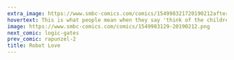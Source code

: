 ```yaml
---
extra_image: https://www.smbc-comics.com/comics/154998321720190212after.png
hovertext: This is what people mean when they say 'think of the children' right?
image: https://www.smbc-comics.com/comics/1549983129-20190212.png
next_comic: logic-gates
prev_comic: rapunzel-2
title: Robot Love
---
```


